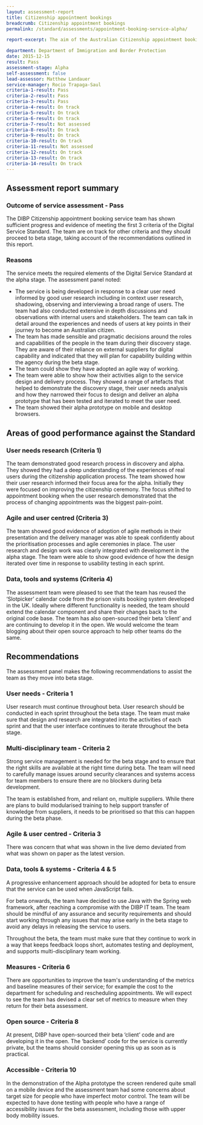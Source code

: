 ```yaml
---
layout: assessment-report
title: Citizenship appointment bookings
breadcrumb: Citizenship appointment bookings
permalink: /standard/assessments/appointment-booking-service-alpha/

report-excerpt: The aim of the Australian Citizenship appointment booking service is to enable users to book, or reschedule an appointment for a citizenship test, or a time to come in and prove who they are through an in-person identity verification appointment. At the moment, these types of appointments are scheduled by the department. As a result, many appointments need to be rescheduled as they are inconvenient for the user. This causes delays and increases calls and interactions. This could be avoided if the user was able to select an appointment time and date that was convenient to them.

department: Department of Immigration and Border Protection
date: 2015-12-15
result: Pass
assessment-stage: Alpha
self-assessment: false
lead-assessor: Matthew Landauer
service-manager: Rocio Trapaga-Saul
criteria-1-result: Pass
criteria-2-result: Pass
criteria-3-result: Pass
criteria-4-result: On track
criteria-5-result: On track
criteria-6-result: On track
criteria-7-result: Not assessed
criteria-8-result: On track
criteria-9-result: On track
criteria-10-result: On track
criteria-11-result: Not assessed
criteria-12-result: On track
criteria-13-result: On track
criteria-14-result: On track
---
```

## Assessment report summary

### Outcome of service assessment - Pass
The DIBP Citizenship appointment booking service team has shown sufficient progress and evidence of meeting the first 3 criteria of the Digital Service Standard. The team are on track for other criteria and they should proceed to beta stage, taking account of the recommendations outlined in this report.

### Reasons
The service meets the required elements of the Digital Service Standard at the alpha stage.  The assessment panel noted:

* The service is being developed in response to a clear user need informed by good user research including in context user research, shadowing, observing and interviewing a broad range of users. The team had also conducted extensive in depth discussions and observations with internal users and stakeholders. The team can talk in detail around the experiences and needs of users at key points in their journey to become an Australian citizen.
* The team has made sensible and pragmatic decisions around the roles and capabilities of the people in the team during their discovery stage. They are aware of their reliance on external suppliers for digital capability and indicated that they will plan for capability building within the agency during the beta stage.
* The team could show they have adopted an agile way of working.
* The team were able to show how their activities align to the service design and delivery process. They showed a range of artefacts that helped to demonstrate the discovery stage, their user needs analysis and how they narrowed their focus to design and deliver an alpha prototype that has been tested and iterated to meet the user need.
* The team showed their alpha prototype on mobile and desktop browsers.

## Areas of good performance against the Standard

### User needs research (Criteria 1)
The team demonstrated good research process in discovery and alpha. They showed they had a deep understanding of the experiences of real users during the citizenship application process. The team showed how their user research informed their focus area for the alpha. Initially they were focused on improving the citizenship ceremony. The focus shifted to appointment booking when the user research demonstrated that the process of changing appointments was the biggest pain-point.

### Agile and user centred (Criteria 3)
The team showed good evidence of adoption of agile methods in their presentation and the delivery manager was able to speak confidently about the prioritisation processes and agile ceremonies in place. The user research and design work was clearly integrated with development in the alpha stage. The team were able to show good evidence of how the design iterated over time in response to usability testing in each sprint.

### Data, tools and systems (Criteria 4)
The assessment team were pleased to see that the team has reused the ‘Slotpicker’ calendar code from the prison visits booking system developed in the UK. Ideally where different functionality is needed, the team should extend the calendar component and share their changes back to the original code base. The team has also open-sourced their beta ‘client’ and are continuing to develop it in the open. We would welcome the team blogging about their open source approach to help other teams do the same.

## Recommendations
The assessment panel makes the following recommendations to assist the team as they move into beta stage.

### User needs - Criteria 1
User research must continue throughout beta. User research should be conducted in each sprint throughout the beta stage. The team must make sure that design and research are integrated into the activities of each sprint and that the user interface continues to iterate throughout the beta stage.

### Multi-disciplinary team - Criteria 2
Strong service management is needed for the beta stage and to ensure that the right skills are available at the right time during beta. The team will need to carefully manage issues around security clearances and systems access for team members to ensure there are no blockers during beta development.

The team is established from, and reliant on, multiple suppliers. While there are plans to build modularised training to help support transfer of knowledge from suppliers, it needs to be prioritised so that this can happen during the beta phase.

### Agile & user centred - Criteria 3
There was concern that what was shown in the live demo deviated from what was shown on paper as the latest version.

### Data, tools & systems - Criteria 4 & 5
A progressive enhancement approach should be adopted for beta to ensure that the service can be used when JavaScript fails.

For beta onwards, the team have decided to use Java with the Spring web framework, after reaching a compromise with the DIBP IT team. The team should be mindful of any assurance and security requirements and should start working through any issues that may arise early in the beta stage to avoid any delays in releasing the service to users.

Throughout the beta, the team must make sure that they continue to work in a way that keeps feedback loops short, automates testing and deployment, and supports multi-disciplinary team working.

### Measures - Criteria 6
There are opportunities to improve the team's understanding of the metrics and baseline measures of their service; for example the cost to the department for scheduling and rescheduling appointments.  We will expect to see the team has devised a clear set of metrics to measure when they return for their beta assessment.

### Open source - Criteria 8
At present, DIBP have open-sourced their beta ‘client’ code and are developing it in the open. The ‘backend’ code for the service is currently private, but the teams should consider opening this up as soon as is practical.

### Accessible - Criteria 10
In the demonstration of the Alpha prototype the screen rendered quite small on a mobile device and the assessment team had some concerns about target size for people who have imperfect motor control. The team will be expected to have done testing with people who have a range of accessibility issues for the beta assessment, including those with upper body mobility issues.
